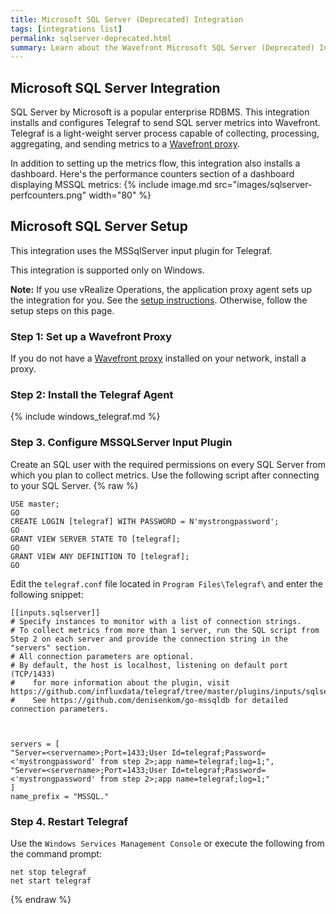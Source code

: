 ```yaml
---
title: Microsoft SQL Server (Deprecated) Integration
tags: [integrations list]
permalink: sqlserver-deprecated.html
summary: Learn about the Wavefront Microsoft SQL Server (Deprecated) Integration.
---
```

## Microsoft SQL Server Integration

SQL Server by Microsoft is a popular enterprise RDBMS. This integration installs and configures Telegraf to send SQL server metrics into Wavefront. Telegraf is a light-weight server process capable of collecting, processing, aggregating, and sending metrics to a [Wavefront proxy](https://docs.wavefront.com/proxies.html).

In addition to setting up the metrics flow, this integration also installs a dashboard. Here's the performance counters section of a dashboard displaying MSSQL metrics:
{% include image.md src="images/sqlserver-perfcounters.png" width="80" %}

## Microsoft SQL Server Setup

This integration uses the MSSqlServer input plugin for Telegraf.



This integration is supported only on Windows.

**Note:** If you use vRealize Operations, the application proxy agent sets up the integration for you. See the [setup instructions](https://YOUR_CLUSTER.wavefront.com/integration/vrops/setup). Otherwise, follow the setup steps on this page.

### Step 1: Set up a Wavefront Proxy

If you do not have a [Wavefront proxy](https://docs.wavefront.com/proxies.html) installed on your network, install a proxy.

### Step 2: Install the Telegraf Agent

{% include windows_telegraf.md %}

### Step 3. Configure MSSQLServer Input Plugin

Create an SQL user with the required permissions on every SQL Server from which you plan to collect metrics. Use the following script after connecting to your SQL Server.
{% raw %}
```
USE master;
GO
CREATE LOGIN [telegraf] WITH PASSWORD = N'mystrongpassword';
GO
GRANT VIEW SERVER STATE TO [telegraf];
GO
GRANT VIEW ANY DEFINITION TO [telegraf];
GO

```
Edit the `telegraf.conf` file located in `Program Files\Telegraf\` and enter the following snippet:


```
[[inputs.sqlserver]]
# Specify instances to monitor with a list of connection strings.
# To collect metrics from more than 1 server, run the SQL script from Step 2 on each server and provide the connection string in the "servers" section.
# All connection parameters are optional.
# By default, the host is localhost, listening on default port (TCP/1433)
#    for more information about the plugin, visit https://github.com/influxdata/telegraf/tree/master/plugins/inputs/sqlserver
#    See https://github.com/denisenkom/go-mssqldb for detailed connection parameters.



servers = [
"Server=<servername>;Port=1433;User Id=telegraf;Password=<'mystrongpassword' from step 2>;app name=telegraf;log=1;",
"Server=<servername>;Port=1433;User Id=telegraf;Password=<'mystrongpassword' from step 2>;app name=telegraf;log=1;"
]
name_prefix = "MSSQL."
```


### Step 4. Restart Telegraf

Use the `Windows Services Management Console` or execute the following from the command prompt:

```
net stop telegraf
net start telegraf
```
{% endraw %}
